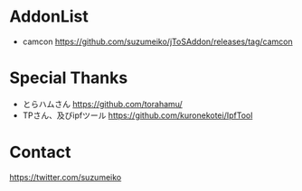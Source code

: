 # AddonList
- camcon <https://github.com/suzumeiko/jToSAddon/releases/tag/camcon>


# Special Thanks
- とらハムさん <https://github.com/torahamu/>
- TPさん、及びipfツール <https://github.com/kuronekotei/IpfTool>

# Contact
<https://twitter.com/suzumeiko>